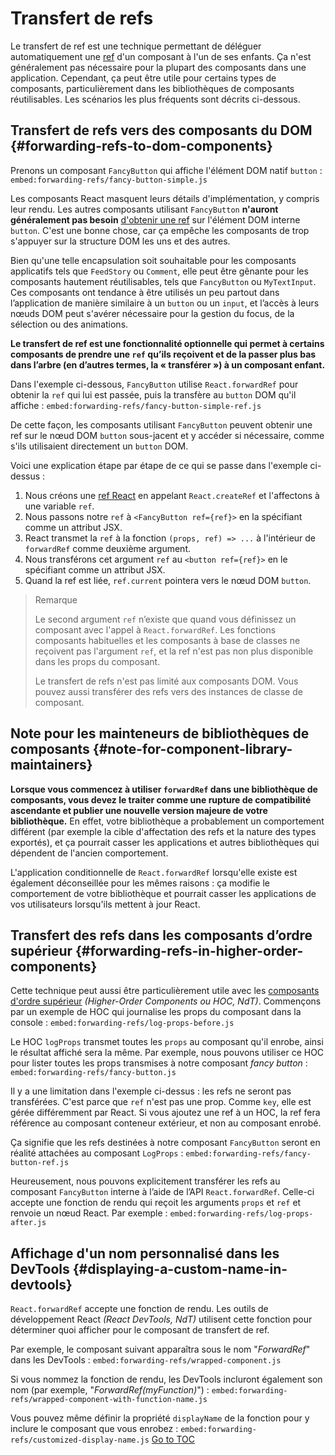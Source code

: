 
# Transfert de refs


Le transfert de ref est une technique permettant de déléguer automatiquement une [ref](./refs-and-the-dom.html) d'un composant à l'un de ses enfants. Ça n'est généralement pas nécessaire pour la plupart des composants dans une application. Cependant, ça peut être utile pour certains types de composants, particulièrement dans les bibliothèques de composants réutilisables. Les scénarios les plus fréquents sont décrits ci-dessous.

## Transfert de refs vers des composants du DOM {#forwarding-refs-to-dom-components}

Prenons un composant `FancyButton` qui affiche l'élément DOM natif `button` :
`embed:forwarding-refs/fancy-button-simple.js`

Les composants React masquent leurs détails d'implémentation, y compris leur rendu.
Les autres composants utilisant `FancyButton` **n'auront généralement pas besoin** [d'obtenir une ref](./refs-and-the-dom.html) sur l'élément DOM interne `button`. C'est une bonne chose, car ça empêche les composants de trop s'appuyer sur la structure DOM les uns et des autres.

Bien qu'une telle encapsulation soit souhaitable pour les composants applicatifs tels que `FeedStory` ou `Comment`, elle peut être gênante pour les composants hautement réutilisables, tels que `FancyButton` ou `MyTextInput`. Ces composants ont tendance à être utilisés un peu partout dans l’application de manière similaire à un `button` ou un `input`, et l’accès à leurs nœuds DOM peut s'avérer nécessaire pour la gestion du focus, de la sélection ou des animations.

**Le transfert de ref est une fonctionnalité optionnelle qui permet à certains composants de prendre une `ref` qu’ils reçoivent et de la passer plus bas dans l’arbre (en d’autres termes, la « transférer ») à un composant enfant.**

Dans l'exemple ci-dessous, `FancyButton` utilise `React.forwardRef` pour obtenir la `ref` qui lui est passée, puis la transfère au `button` DOM qu'il affiche :
`embed:forwarding-refs/fancy-button-simple-ref.js`

De cette façon, les composants utilisant `FancyButton` peuvent obtenir une ref sur le nœud DOM `button` sous-jacent et y accéder si nécessaire, comme s'ils utilisaient directement un `button` DOM.

Voici une explication étape par étape de ce qui se passe dans l'exemple ci-dessus :

1. Nous créons une [ref React](./refs-and-the-dom.html) en appelant `React.createRef` et l'affectons à une variable `ref`.
1. Nous passons notre `ref` à `<FancyButton ref={ref}>` en la spécifiant comme un attribut JSX.
1. React transmet la `ref` à la fonction `(props, ref) => ...` à l'intérieur de `forwardRef` comme deuxième argument.
1. Nous transférons cet argument `ref` au `<button ref={ref}>` en le spécifiant comme un attribut JSX.
1. Quand la ref est liée, `ref.current` pointera vers le nœud DOM `button`.

>Remarque
>
> Le second argument `ref` n’existe que quand vous définissez un composant avec l'appel à `React.forwardRef`. Les fonctions composants habituelles et les composants à base de classes ne reçoivent pas l'argument `ref`, et la ref n'est pas non plus disponible dans les props du composant.
>
> Le transfert de refs n'est pas limité aux composants DOM. Vous pouvez aussi transférer des refs vers des instances de classe de composant.

## Note pour les mainteneurs de bibliothèques de composants {#note-for-component-library-maintainers}

**Lorsque vous commencez à utiliser `forwardRef` dans une bibliothèque de composants, vous devez le traiter comme une rupture de compatibilité ascendante et publier une nouvelle version majeure de votre bibliothèque.** En effet, votre bibliothèque a probablement un comportement différent (par exemple la cible d'affectation des refs et la nature des types exportés), et ça pourrait casser les applications et autres bibliothèques qui dépendent de l'ancien comportement.

L'application conditionnelle de `React.forwardRef` lorsqu'elle existe est également déconseillée pour les mêmes raisons : ça modifie le comportement de votre bibliothèque et pourrait casser les applications de vos utilisateurs lorsqu'ils mettent à jour React.

## Transfert des refs dans les composants d’ordre supérieur {#forwarding-refs-in-higher-order-components}

Cette technique peut aussi être particulièrement utile avec les [composants d'ordre supérieur](./higher-order-components.html) *(Higher-Order Components ou HOC, NdT)*. Commençons par un exemple de HOC qui journalise les props du composant dans la console :
`embed:forwarding-refs/log-props-before.js`

Le HOC `logProps` transmet toutes les `props` au composant qu'il enrobe, ainsi le résultat affiché sera la même. Par exemple, nous pouvons utiliser ce HOC pour lister toutes les props transmises à notre composant *fancy button* :
`embed:forwarding-refs/fancy-button.js`

Il y a une limitation dans l'exemple ci-dessus : les refs ne seront pas transférées. C'est parce que `ref` n'est pas une prop. Comme `key`, elle est gérée différemment par React. Si vous ajoutez une ref à un HOC, la ref fera référence au composant conteneur extérieur, et non au composant enrobé.

Ça signifie que les refs destinées à notre composant `FancyButton` seront en réalité attachées au composant `LogProps` :
`embed:forwarding-refs/fancy-button-ref.js`

Heureusement, nous pouvons explicitement transférer les refs au composant `FancyButton` interne à l’aide de l’API `React.forwardRef`. Celle-ci accepte une fonction de rendu qui reçoit les arguments `props` et `ref` et renvoie un nœud React. Par exemple :
`embed:forwarding-refs/log-props-after.js`

## Affichage d'un nom personnalisé dans les DevTools {#displaying-a-custom-name-in-devtools}

`React.forwardRef` accepte une fonction de rendu. Les outils de développement React *(React DevTools, NdT)* utilisent cette fonction pour déterminer quoi afficher pour le composant de transfert de ref.

Par exemple, le composant suivant apparaîtra sous le nom "*ForwardRef*" dans les DevTools :
`embed:forwarding-refs/wrapped-component.js`

Si vous nommez la fonction de rendu, les DevTools incluront également son nom (par exemple, "*ForwardRef(myFunction)*") :
`embed:forwarding-refs/wrapped-component-with-function-name.js`

Vous pouvez même définir la propriété `displayName` de la fonction pour y inclure le composant que vous enrobez :
`embed:forwarding-refs/customized-display-name.js`
<span style="float: footnote;"><a href="./index.html#toc">Go to TOC</a></span>
